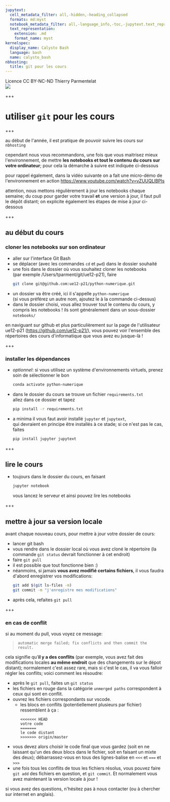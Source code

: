 ```yaml
---
jupytext:
  cell_metadata_filter: all,-hidden,-heading_collapsed
  formats: md:myst
  notebook_metadata_filter: all,-language_info,-toc,-jupytext.text_representation.jupytext_version,-jupytext.text_representation.format_version
  text_representation:
    extension: .md
    format_name: myst
kernelspec:
  display_name: Calysto Bash
  language: bash
  name: calysto_bash
nbhosting:
  title: git pour les cours
---
```


<div class="licence">
<span>Licence CC BY-NC-ND</span>
<span>Thierry Parmentelat</span>
</div>

<img src="../notebooks/media/inria-25-alpha.png" />

+++

# utiliser `git` pour les cours

+++

au début de l'année, il est pratique de pouvoir suivre les cours sur `nbhosting`

cependant nous vous recommandons, une fois que vous maitrisez mieux l'environnement, de mettre **les notebooks et tout le contenu du cours sur votre ordinateur**; pour cela la démarche à suivre est indiquée ci-dessous

pour rappel également, dans la vidéo suivante on a fait une micro-démo
de l'environnement en action
https://www.youtube.com/watch?v=vZUUQLlBPIs

attention, nous mettons régulièrement à jour les notebooks chaque semaine;
du coup pour garder votre travail **et** une version à jour, 
il faut pull le dépôt distant;
on explicite également les étapes de mise à jour ci-dessous

+++

## au début du cours

### cloner les notebooks sur son ordinateur

* aller sur l'interface Git Bash
* se déplacer (avec les commandes `cd` et `pwd`) dans le dossier souhaité
* une fois dans le dossier où vous souhaitez cloner les notebooks  
  (par exemple /Users/tparment/git/ue12-p21), faire 
  ```bash
  git clone git@github.com:ue12-p21/python-numerique.git
  ```
* un dossier va être créé, ici il s'appelle `python-numerique`  
  (si vous préférez un autre nom, ajoutez le à la commande ci-dessus)
* dans le dossier choisi, vous allez trouver tout le contenu du cours, y compris les  notebooks ! ils sont généralement dans un sous-dossier `notebooks/`

en naviguant sur github et plus particulièrement sur la page de l'utilisateur ue12-p21 (https://github.com/ue12-p21/), vous pouvez voir l'ensemble des répertoires des cours d'informatique que vous avez eu jusque-là !

+++

### installer les dépendances

* *optionnel*: si vous utilisez un système d'environnements virtuels, prenez soin de sélectionner le bon
  ```bash
  conda activate python-numerique
  ```
* dans le dossier du cours se trouve un fichier `requirements.txt`  
  allez dans ce dossier et tapez  
  ```bash
  pip install -r requirements.txt
  ```
* a minima il vous faut avoir installé `jupyter` et `jupytext`,  
  qui devraient en principe être installés à ce stade; si ce n'est pas le cas, faites 
  ```bash
  pip install jupyter jupytext
  ```

+++

## lire le cours  

* toujours dans le dossier du cours, en faisant
  ```bash
  jupyter notebook
  ```
  vous lancez le serveur et ainsi pouvez lire les notebooks

+++

## mettre à jour sa version locale

avant chaque nouveau cours, pour mettre à jour votre dossier de cours:

* lancer git bash
* vous rendre dans le dossier local où vous avez cloné le répertoire (la commande `git status` devrait fonctionner à cet endroit)
* faire `git pull`
* il est possible que tout fonctionne bien :)
* néanmoins, si jamais **vous avez modifié certains fichiers**, il vous faudra d'abord enregistrer vos modifications:
  ```bash
  git add $(git ls-files -m)
  git commit -m "j'enregistre mes modifications"
  ```
* après cela, refaites `git pull`

+++

###  en cas de conflit

si au moment du pull, vous voyez ce message:  
>  `automatic merge failed; fix conflicts and then commit the result.`

cela signifie qu'**il y a des conflits** (par exemple, vous avez fait des modifications locales **au même endroit** que des changements sur le dépot distant); normalement c'est assez rare, mais si c'est le cas, il va vous falloir régler les conflits; voici comment les résoudre:

* après le `git pull`, faites un `git status`  
* les fichiers en rouge dans la catégorie `unmerged paths` correspondent à ceux qui sont en conflit. 
* ouvrez les fichiers correspondants sur vscode.
  * les blocs en conflits (potentiellement plusieurs par fichier) ressemblent à ça :
    ```text        
    <<<<<<< HEAD
    votre code
    =======
    le code distant
    >>>>>>> origin/master
    ```
* vous devez alors choisir le code final que vous gardez (soit en ne laissant qu'un des deux blocs dans le fichier, soit en faisant un mixte des deux); débarrassez-vous en tous des lignes-balise en `<<<` et `===` et `>>>`
* une fois tous les conflits de tous les fichiers résolus, vous pouvez faire 
`git add` des fichiers en question, et `git commit`. Et normalement vous avez maintenant la version locale à jour !

si vous avez des questions, n'hésitez pas à nous contacter (ou à chercher sur internet en anglais).
